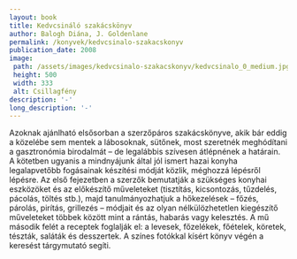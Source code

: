 ```yaml
---
layout: book
title: Kedvcsináló ​szakácskönyv
author: Balogh Diána, J. Goldenlane
permalink: /konyvek/kedvcsinalo-szakacskonyv
publication_date: 2008
image: 
 path: /assets/images/kedvcsinalo-szakacskonyv/kedvcsinalo_0_medium.jpg
 height: 500
 width: 333
 alt: Csillagfény
description: '-'
long_description: '-'
---
```

Azoknak ajánlható elsősorban a szerzőpáros szakácskönyve, akik bár eddig a közelébe sem mentek a lábosoknak, sütőnek, most szeretnék meghódítani a gasztronómia birodalmát – de legalábbis szívesen átlépnének a határain. A kötetben ugyanis a mindnyájunk által jól ismert hazai konyha legalapvetőbb fogásainak készítési módját közlik, méghozzá lépésről lépésre. Az első fejezetben a szerzők bemutatják a szükséges konyhai eszközöket és az előkészítő műveleteket (tisztítás, kicsontozás, tűzdelés, pácolás, töltés stb.), majd tanulmányozhatjuk a hőkezelések – főzés, párolás, pirítás, grillezés – módjait és az olyan nélkülözhetetlen kiegészítő műveleteket többek között mint a rántás, habarás vagy kelesztés. A mű második felét a receptek foglalják el: a levesek, főzelékek, főételek, köretek, tészták, saláták és desszertek. A színes fotókkal kísért könyv végén a keresést tárgymutató segíti.

